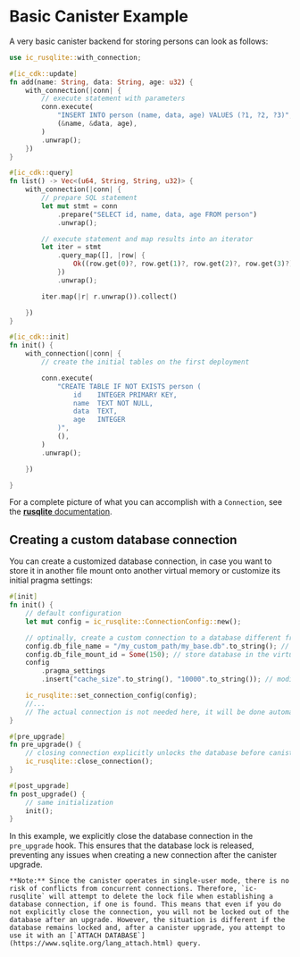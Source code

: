 # Basic Canister Example

A very basic canister backend for storing persons can look as follows:

```rust
use ic_rusqlite::with_connection;

#[ic_cdk::update]
fn add(name: String, data: String, age: u32) {
    with_connection(|conn| {
        // execute statement with parameters
        conn.execute(
            "INSERT INTO person (name, data, age) VALUES (?1, ?2, ?3)",
            (&name, &data, age),
        )
        .unwrap();
    })
}

#[ic_cdk::query]
fn list() -> Vec<(u64, String, String, u32)> {
    with_connection(|conn| {
        // prepare SQL statement
        let mut stmt = conn
            .prepare("SELECT id, name, data, age FROM person")
            .unwrap();

        // execute statement and map results into an iterator
        let iter = stmt
            .query_map([], |row| {
                Ok((row.get(0)?, row.get(1)?, row.get(2)?, row.get(3)?))
            })
            .unwrap();

        iter.map(|r| r.unwrap()).collect()

    })
}

#[ic_cdk::init]
fn init() {
    with_connection(|conn| {
        // create the initial tables on the first deployment

        conn.execute(
            "CREATE TABLE IF NOT EXISTS person (
                id    INTEGER PRIMARY KEY,
                name  TEXT NOT NULL,
                data  TEXT,
                age   INTEGER
            )",
            (),
        )
        .unwrap();

    })

}
```

For a complete picture of what you can accomplish with a `Connection`, see the [**rusqlite** documentation](https://docs.rs/rusqlite/latest/rusqlite/struct.Connection.html).

## Creating a custom database connection

You can create a customized database connection, in case you want to store it in another file mount onto another virtual memory or customize its initial pragma settings:
```rust
#[init]
fn init() {
    // default configuration
    let mut config = ic_rusqlite::ConnectionConfig::new();

    // optinally, create a custom connection to a database different from the default one
    config.db_file_name = "/my_custom_path/my_base.db".to_string(); // some custom path to the database
    config.db_file_mount_id = Some(150); // store database in the virtual memory ID 150
    config
        .pragma_settings
        .insert("cache_size".to_string(), "10000".to_string()); // modify the default pragma settings

    ic_rusqlite::set_connection_config(config);
    //...
    // The actual connection is not needed here, it will be done automatically on the next "with_connection" statement.
}

#[pre_upgrade]
fn pre_upgrade() {
    // closing connection explicitly unlocks the database before canister upgrade
    ic_rusqlite::close_connection();
}

#[post_upgrade]
fn post_upgrade() {
    // same initialization
    init();
}
```

In this example, we explicitly close the database connection in the `pre_upgrade` hook. This ensures that the database lock is released, preventing any issues when creating a new connection after the canister upgrade.

```admonish note
**Note:** Since the canister operates in single-user mode, there is no risk of conflicts from concurrent connections. Therefore, `ic-rusqlite` will attempt to delete the lock file when establishing a database connection, if one is found. This means that even if you do not explicitly close the connection, you will not be locked out of the database after an upgrade. However, the situation is different if the database remains locked and, after a canister upgrade, you attempt to use it with an [`ATTACH DATABASE`](https://www.sqlite.org/lang_attach.html) query.
```

